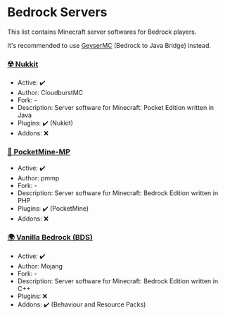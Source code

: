 # Bedrock Servers
This list contains Minecraft server softwares for Bedrock players.

It's recommended to use [GeyserMC](https://github.com/UeberallGebannt/server-softwares/blob/master/OTHERS.md#-geysermc) (Bedrock to Java Bridge) instead.
  
### [☢️ Nukkit](https://github.com/CloudburstMC/Nukkit)
  - Active: ✔️
  - Author: CloudburstMC
  - Fork: -
  - Description: Server software for Minecraft: Pocket Edition written in Java
  - Plugins: ✔️ (Nukkit)
  - Addons: ❌
  
### [💠 PocketMine-MP](https://github.com/pmmp/PocketMine-MP)
  - Active: ✔️
  - Author: pmmp
  - Fork: -
  - Description: Server software for Minecraft: Bedrock Edition written in PHP
  - Plugins: ✔️ (PocketMine)
  - Addons: ❌

### [🌍 Vanilla Bedrock (BDS)](https://www.minecraft.net/en-us/download/server/bedrock)
  - Active: ✔️
  - Author: Mojang
  - Fork: -
  - Description: Server software for Minecraft: Bedrock Edition written in C++
  - Plugins: ❌
  - Addons: ✔️ (Behaviour and Resource Packs)
